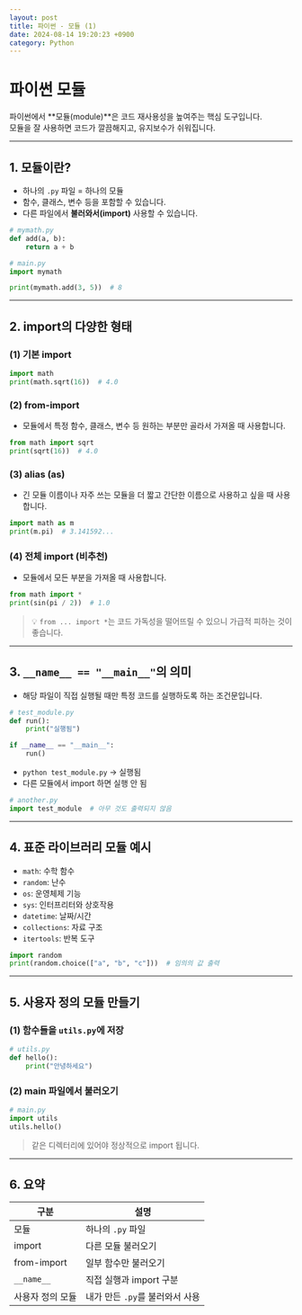```yaml
---
layout: post
title: 파이썬 - 모듈 (1)
date: 2024-08-14 19:20:23 +0900
category: Python
---
```

# 파이썬 모듈

파이썬에서 **모듈(module)**은 코드 재사용성을 높여주는 핵심 도구입니다.  
모듈을 잘 사용하면 코드가 깔끔해지고, 유지보수가 쉬워집니다.

---

## 1. 모듈이란?

- 하나의 `.py` 파일 = 하나의 모듈
- 함수, 클래스, 변수 등을 포함할 수 있습니다.
- 다른 파일에서 **불러와서(import)** 사용할 수 있습니다.

```python
# mymath.py
def add(a, b):
    return a + b
```

```python
# main.py
import mymath

print(mymath.add(3, 5))  # 8
```

---

## 2. import의 다양한 형태

### (1) 기본 import

```python
import math
print(math.sqrt(16))  # 4.0
```

### (2) from-import

- 모듈에서 특정 함수, 클래스, 변수 등 원하는 부분만 골라서 가져올 때 사용합니다.

```python
from math import sqrt
print(sqrt(16))  # 4.0
```

### (3) alias (as)

- 긴 모듈 이름이나 자주 쓰는 모듈을 더 짧고 간단한 이름으로 사용하고 싶을 때 사용합니다.

```python
import math as m
print(m.pi)  # 3.141592...
```

### (4) 전체 import (비추천)

- 모듈에서 모든 부분을 가져올 때 사용합니다.

```python
from math import *
print(sin(pi / 2))  # 1.0
```

> 💡 `from ... import *`는 코드 가독성을 떨어뜨릴 수 있으니 가급적 피하는 것이 좋습니다.

---

## 3. `__name__ == "__main__"`의 의미

- 해당 파일이 직접 실행될 때만 특정 코드를 실행하도록 하는 조건문입니다.

```python
# test_module.py
def run():
    print("실행됨")

if __name__ == "__main__":
    run()
```

- `python test_module.py` → 실행됨  
- 다른 모듈에서 import 하면 실행 안 됨

```python
# another.py
import test_module  # 아무 것도 출력되지 않음
```

---

## 4. 표준 라이브러리 모듈 예시

- `math`: 수학 함수
- `random`: 난수
- `os`: 운영체제 기능
- `sys`: 인터프리터와 상호작용
- `datetime`: 날짜/시간
- `collections`: 자료 구조
- `itertools`: 반복 도구

```python
import random
print(random.choice(["a", "b", "c"]))  # 임의의 값 출력
```

---

## 5. 사용자 정의 모듈 만들기

### (1) 함수들을 `utils.py`에 저장

```python
# utils.py
def hello():
    print("안녕하세요")
```

### (2) main 파일에서 불러오기

```python
# main.py
import utils
utils.hello()
```

> 같은 디렉터리에 있어야 정상적으로 import 됩니다.

---

## 6. 요약

| 구분 | 설명 |
|------|------|
| 모듈 | 하나의 `.py` 파일 |
| import | 다른 모듈 불러오기 |
| from-import | 일부 함수만 불러오기 |
| `__name__` | 직접 실행과 import 구분 |
| 사용자 정의 모듈 | 내가 만든 `.py`를 불러와서 사용 |